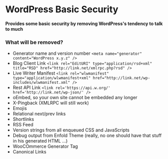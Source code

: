 # WordPress Basic Security

**Provides some basic security by removing WordPress's tendency to talk to much**

### What will be removed?
- Generator name and version number ```<meta name="generator" content="WordPress x.y.z" />```
- Blog Client Link ```<link rel="EditURI" type="application/rsd+xml" title="RSD" href="http://link.net/xmlrpc.php?rsd" />```
- Live Writer Manifest ```<link rel="wlwmanifest" type="application/wlwmanifest+xml" href="http://link.net/wp-includes/wlwmanifest.xml" />```
- Rest API Link ```<link rel='https://api.w.org/' href='http://link.net/wp-json/' />```
- oEmbed, so your own site cannot be embedded any longer
- X-Pingback (XMLRPC will still work)
- Emojis
- Relational next/prev links
- Shortlinks
- RSS Feed
- Version strings from all enqueued CSS and JavaScripts
- Debug output from Enfold Theme (really, no one should have that stuff in his generated HTML ...)
- WooCOmmerce Generator Tag
- Canonical Links
